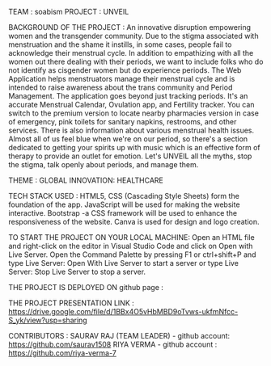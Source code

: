 TEAM : soabism 
PROJECT : UNVEIL 


BACKGROUND OF THE PROJECT :
An innovative disruption empowering women and the transgender community. Due to the stigma associated with menstruation and the shame it instills, in some cases, people fail to acknowledge their menstrual cycle. In addition to empathizing with all the women out there dealing with their periods, we want to include folks who do not identify as cisgender women but do experience periods. 
The Web Application helps menstruators manage their menstrual cycle and is intended to raise awareness about the trans community and Period Management. The application goes beyond just tracking periods. It's an accurate Menstrual Calendar, Ovulation app, and Fertility tracker. 
You can switch to the premium version to locate nearby pharmacies version in case of emergency, pink toilets for sanitary napkins, restrooms, and other services. There is also information about various menstrual health issues. Almost all of us feel blue when we're on our period, so there's a section dedicated to getting your spirits up with music which is an effective form of therapy to provide an outlet for emotion.
Let's UNVEIL all the myths, stop the stigma, talk openly about periods, and manage them.


THEME :
GLOBAL INNOVATION: HEALTHCARE 

TECH STACK USED : 
HTML5, CSS (Cascading Style Sheets) form the foundation of the app. JavaScript will be used for making the website interactive. Bootstrap -a CSS framework will be used to enhance the responsiveness of the website. Canva is used for design and logo creation. 

TO START THE PROJECT ON YOUR LOCAL MACHINE: 
Open an HTML file and right-click on the editor in Visual Studio Code and click on Open with Live Server. Open the Command Palette by pressing F1 or ctrl+shift+P and type Live Server: Open With Live Server to start a server or type Live Server: Stop Live Server to stop a server.

THE PROJECT IS DEPLOYED ON github page : 

THE PROJECT PRESENTATION LINK : 
https://drive.google.com/file/d/1BBx4O5vHbMBD9oTvws-ukfmNfcc-S_yk/view?usp=sharing


CONTRIBUTORS : 
SAURAV RAJ (TEAM LEADER) - github account: https://github.com/saurav1508
RIYA VERMA - github account : https://github.com/riya-verma-7
